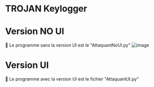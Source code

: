 # TROJAN Keylogger

# Version NO UI
💾 Le programme sans la version UI est le "AttaquantNoUI.py"
![image](https://user-images.githubusercontent.com/112429397/201397638-f2710402-9b3c-48a7-b3d2-c91db84631d3.png)


# Version UI
💾 Le programme avec la version UI est le fichier "AttaquantUI.py"


